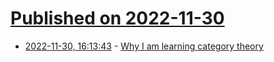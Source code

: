 # [Published on 2022-11-30](index.md)

* [2022-11-30, 16:13:43](https://news.ycombinator.com/item?id=33802844) - [Why I am learning category theory](https://the.scapegoat.dev/why-i-am-learning-category-theory-1/)
